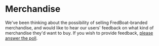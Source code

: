 # Merchandise
We've been thinking about the possibility of selling FredBoat-branded merchandise, and would like to hear our users' feedback on what kind of merchandise they'd want to buy. If you wish to provide feedback, [please answer the poll](https://docs.google.com/forms/d/e/1FAIpQLSckDJrW2uibulMsa0s-x3twToQtaGHT9P35tK9Zzh_5mXQ1UA/viewform?usp=sf_link).
